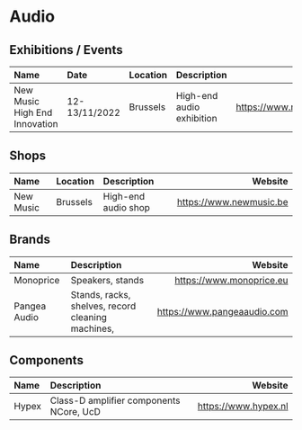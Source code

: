 # Audio

## Exhibitions / Events

| Name                          | Date          | Location | Description               | Website                 |
| :---------------------------- | :------------ | :------- | :------------------------ | ----------------------: |
| New Music High End Innovation | 12-13/11/2022 | Brussels | High-end audio exhibition | https://www.newmusic.be |

## Shops

| Name      | Location | Description         | Website                 |
| :-------- | :------- | :------------------ | ----------------------: |
| New Music | Brussels | High-end audio shop | https://www.newmusic.be |

## Brands

| Name         | Description      | Website                  |
| :----------- | :--------------- | -----------------------: |
| Monoprice    | Speakers, stands | https://www.monoprice.eu |
| Pangea Audio | Stands, racks, shelves, record cleaning machines, | https://www.pangeaaudio.com |

## Components

| Name  | Description                             | Website              |
| :---- | :-------------------------------------- | -------------------: |
| Hypex | Class-D amplifier components NCore, UcD | https://www.hypex.nl |
